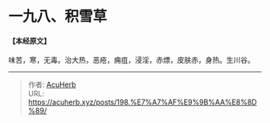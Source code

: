 # 一九八、积雪草


#### 【本经原文】
味苦，寒，无毒。治大热，恶疮，痈疽，浸淫，赤熛，皮肤赤，身热。生川谷。

---

> 作者: [AcuHerb](https://acuherb.xyz)  
> URL: https://acuherb.xyz/posts/198.%E7%A7%AF%E9%9B%AA%E8%8D%89/  

